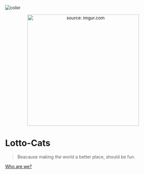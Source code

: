 <!-- background color -->

![color](#f0f0f0)

<p align="center">
  <a><img src="https://i.imgur.com/7dACEDP.png" width="360px" title="source: imgur.com" /></a>
  </a>
</p>


# Lotto-Cats

> Beacause making the world a better place, should be fun.

[Who are we?](#who-are-we)
